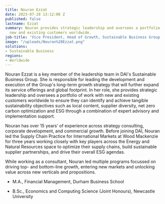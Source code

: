```yaml
---
title: Nouran Ezzat
date: 2023-07-28 13:12:00 Z
published: false
lastname: Ezzat
summary: Nouran provides strategic leadership and oversees a portfolio of work with
  new and existing customers worldwide.
job-title: 'Vice President, Head of Growth, Sustainable Business Group '
image: "/uploads/Nouran%20Ezzat.png"
solutions:
- Sustainable Business
regions:
- Worldwide
---
```


Nouran Ezzat is a key member of the leadership team in DAI's Sustainable Business Group. She is responsible for leading the development and execution of the Group's long-term growth strategy that will further expand its service offerings and global footprint. In her role, she provides strategic leadership and oversees a portfolio of work with new and existing customers worldwide to ensure they can identify and achieve tangible sustainability objectives such as local content, supplier diversity, net zero carbon optimization and ESG through a combination of expert advisory and implementation support.   
 
Nouran has over 15 years’ of experience across strategy consulting, corporate development, and commercial growth. Before joining DAI, Nouran led the Supply Chain Practice for International Markets at Wood Mackenzie for three years working closely with key players across the Energy and Natural Resources space to optimize their supply chains, build sustainable supplier partnerships, and drive their overall ESG agendas.
 
While working as a consultant, Nouran led multiple programs focussed on driving top- and bottom-line growth, entering new markets and unlocking value across new verticals and propositions.
 
 
* M.A., Financial Management, Durham Business School

* B.Sc., Economics and Computing Science (Joint Honours), Newcastle University